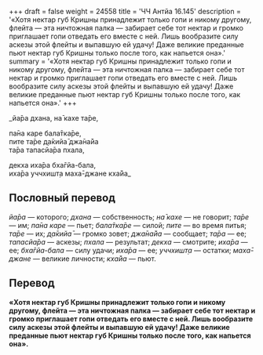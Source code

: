 +++
draft = false
weight = 24558
title = 'ЧЧ Антйа 16.145'
description = '«Хотя нектар губ Кришны принадлежит только гопи и никому другому, флейта — эта ничтожная палка — забирает себе тот нектар и громко приглашает гопи отведать его вместе с ней. Лишь вообразите силу аскезы этой флейты и выпавшую ей удачу! Даже великие преданные пьют нектар губ Кришны только после того, как напьется она».'
summary = '«Хотя нектар губ Кришны принадлежит только гопи и никому другому, флейта — эта ничтожная палка — забирает себе тот нектар и громко приглашает гопи отведать его вместе с ней. Лишь вообразите силу аскезы этой флейты и выпавшую ей удачу! Даже великие преданные пьют нектар губ Кришны только после того, как напьется она».'
+++

_йа̄ра дхана, на̄ кахе та̄ре,  
  
па̄на каре бала̄тка̄ре,  
пите та̄ре д̣а̄кийа̄ джа̄на̄йа  
та̄ра тапасйа̄ра пхала,  
  
декха иха̄ра бха̄гйа-бала,  
иха̄ра уччхишт̣а маха̄-джане кха̄йа_

## Пословный перевод

_йа̄ра_ — которого; _дхана_ — собственность; _на̄_ _кахе_ — не говорит; _та̄ре_ — им; _па̄на_ _каре_ — пьет; _бала̄тка̄ре_ — силой; _пите_ — во время питья; _та̄ре_ — их; _д̣а̄кийа̄_ — громко зовет; _джа̄на̄йа_ — сообщает; _та̄ра_ — ее; _тапасйа̄ра_ — аскезы; _пхала_ — результат; _декха_ — смотрите; _иха̄ра_ — ее; _бха̄гйа_\-_бала_ — силу удачи; _иха̄ра_ — ее; _уччхишт̣а_ — остатки; _маха̄_\-_джане_ — великие личности; _кха̄йа_ — пьют.

## Перевод

**«Хотя нектар губ Кришны принадлежит только гопи и никому другому, флейта — эта ничтожная палка — забирает себе тот нектар и громко приглашает гопи отведать его вместе с ней. Лишь вообразите силу аскезы этой флейты и выпавшую ей удачу! Даже великие преданные пьют нектар губ Кришны только после того, как напьется она».**

